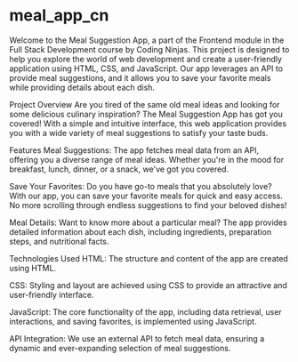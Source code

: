 # meal_app_cn
Welcome to the Meal Suggestion App, a part of the Frontend module in the Full Stack Development course by Coding Ninjas. This project is designed to help you explore the world of web development and create a user-friendly application using HTML, CSS, and JavaScript. Our app leverages an API to provide meal suggestions, and it allows you to save your favorite meals while providing details about each dish.

Project Overview
Are you tired of the same old meal ideas and looking for some delicious culinary inspiration? The Meal Suggestion App has got you covered! With a simple and intuitive interface, this web application provides you with a wide variety of meal suggestions to satisfy your taste buds.

Features
Meal Suggestions: The app fetches meal data from an API, offering you a diverse range of meal ideas. Whether you're in the mood for breakfast, lunch, dinner, or a snack, we've got you covered.

Save Your Favorites: Do you have go-to meals that you absolutely love? With our app, you can save your favorite meals for quick and easy access. No more scrolling through endless suggestions to find your beloved dishes!

Meal Details: Want to know more about a particular meal? The app provides detailed information about each dish, including ingredients, preparation steps, and nutritional facts.

Technologies Used
HTML: The structure and content of the app are created using HTML.

CSS: Styling and layout are achieved using CSS to provide an attractive and user-friendly interface.

JavaScript: The core functionality of the app, including data retrieval, user interactions, and saving favorites, is implemented using JavaScript.

API Integration: We use an external API to fetch meal data, ensuring a dynamic and ever-expanding selection of meal suggestions.
